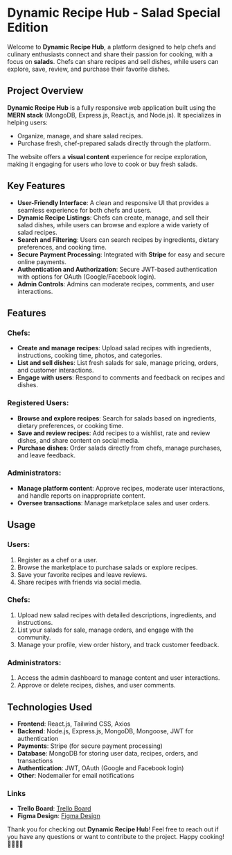 # Dynamic Recipe Hub - Salad Special Edition

Welcome to **Dynamic Recipe Hub**, a platform designed to help chefs and culinary enthusiasts connect and share their passion for cooking, with a focus on **salads**. Chefs can share recipes and sell dishes, while users can explore, save, review, and purchase their favorite dishes.

## Project Overview

**Dynamic Recipe Hub** is a fully responsive web application built using the **MERN stack** (MongoDB, Express.js, React.js, and Node.js). It specializes in helping users:

- Organize, manage, and share salad recipes.
- Purchase fresh, chef-prepared salads directly through the platform.

The website offers a **visual content** experience for recipe exploration, making it engaging for users who love to cook or buy fresh salads.

## Key Features

- **User-Friendly Interface**: A clean and responsive UI that provides a seamless experience for both chefs and users.
- **Dynamic Recipe Listings**: Chefs can create, manage, and sell their salad dishes, while users can browse and explore a wide variety of salad recipes.
- **Search and Filtering**: Users can search recipes by ingredients, dietary preferences, and cooking time.
- **Secure Payment Processing**: Integrated with **Stripe** for easy and secure online payments.
- **Authentication and Authorization**: Secure JWT-based authentication with options for OAuth (Google/Facebook login).
- **Admin Controls**: Admins can moderate recipes, comments, and user interactions.

## Features

### Chefs:

- **Create and manage recipes**: Upload salad recipes with ingredients, instructions, cooking time, photos, and categories.
- **List and sell dishes**: List fresh salads for sale, manage pricing, orders, and customer interactions.
- **Engage with users**: Respond to comments and feedback on recipes and dishes.

### Registered Users:

- **Browse and explore recipes**: Search for salads based on ingredients, dietary preferences, or cooking time.
- **Save and review recipes**: Add recipes to a wishlist, rate and review dishes, and share content on social media.
- **Purchase dishes**: Order salads directly from chefs, manage purchases, and leave feedback.

### Administrators:

- **Manage platform content**: Approve recipes, moderate user interactions, and handle reports on inappropriate content.
- **Oversee transactions**: Manage marketplace sales and user orders.

## Usage

### Users:

1.  Register as a chef or a user.
2.  Browse the marketplace to purchase salads or explore recipes.
3.  Save your favorite recipes and leave reviews.
4.  Share recipes with friends via social media.

### Chefs:

1.  Upload new salad recipes with detailed descriptions, ingredients, and instructions.
2.  List your salads for sale, manage orders, and engage with the community.
3.  Manage your profile, view order history, and track customer feedback.

### Administrators:

1.  Access the admin dashboard to manage content and user interactions.
2.  Approve or delete recipes, dishes, and user comments.

## Technologies Used

- **Frontend**: React.js, Tailwind CSS, Axios
- **Backend**: Node.js, Express.js, MongoDB, Mongoose, JWT for authentication
- **Payments**: Stripe (for secure payment processing)
- **Database**: MongoDB for storing user data, recipes, orders, and transactions
- **Authentication**: JWT, OAuth (Google and Facebook login)
- **Other**: Nodemailer for email notifications


### Links

- **Trello Board**: [Trello Board](https://trello.com/invite/b/66d4f63648da94a628a81a20/ATTI6af821887d3401cd793ccfe347df53859D715910/recipe-hub)
- **Figma Design**: [Figma Design](https://www.figma.com/design/IUXSR0Tfvnj8fu3S8EJn8Y/Recipe-Hub?node-id=0-1&t=L9aDRsv67pnZO1CX-1)

Thank you for checking out **Dynamic Recipe Hub**! Feel free to reach out if you have any questions or want to contribute to the project.
Happy cooking! 👨‍🍳👩‍🍳
